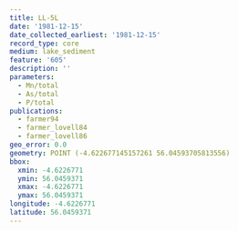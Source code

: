 ```yaml
---
title: LL-5L
date: '1981-12-15'
date_collected_earliest: '1981-12-15'
record_type: core
medium: lake_sediment
feature: '605'
description: ''
parameters:
  - Mn/total
  - As/total
  - P/total
publications:
  - farmer94
  - farmer_lovell84
  - farmer_lovell86
geo_error: 0.0
geometry: POINT (-4.622677145157261 56.04593705813556)
bbox:
  xmin: -4.6226771
  ymin: 56.0459371
  xmax: -4.6226771
  ymax: 56.0459371
longitude: -4.6226771
latitude: 56.0459371
---
```

